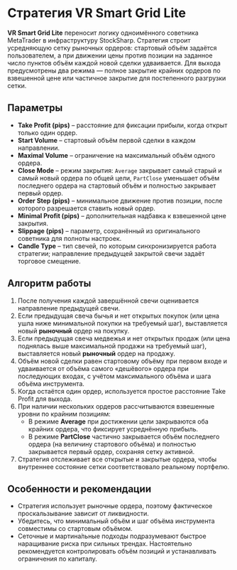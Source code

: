 # Стратегия VR Smart Grid Lite

**VR Smart Grid Lite** переносит логику одноимённого советника MetaTrader в инфраструктуру StockSharp. Стратегия строит усредняющую сетку рыночных ордеров: стартовый объём задаётся пользователем, а при движении цены против позиции на заданное число пунктов объём каждой новой сделки удваивается. Для выхода предусмотрены два режима — полное закрытие крайних ордеров по взвешенной цене или частичное закрытие для постепенного разгрузки сетки.

## Параметры
- **Take Profit (pips)** – расстояние для фиксации прибыли, когда открыт только один ордер.
- **Start Volume** – стартовый объём первой сделки в каждом направлении.
- **Maximal Volume** – ограничение на максимальный объём одного ордера.
- **Close Mode** – режим закрытия: `Average` закрывает самый старый и самый новый ордера по общей цели, `PartClose` уменьшает объём последнего ордера на стартовый объём и полностью закрывает первый ордер.
- **Order Step (pips)** – минимальное движение против позиции, после которого разрешается ставить новый ордер.
- **Minimal Profit (pips)** – дополнительная надбавка к взвешенной цене закрытия.
- **Slippage (pips)** – параметр, сохранённый из оригинального советника для полноты настроек.
- **Candle Type** – тип свечей, по которым синхронизируется работа стратегии; направление предыдущей закрытой свечи задаёт торговое смещение.

## Алгоритм работы
1. После получения каждой завершённой свечи оценивается направление предыдущей свечи.
2. Если предыдущая свеча бычья и нет открытых покупок (или цена ушла ниже минимальной покупки на требуемый шаг), выставляется новый **рыночный** ордер на покупку.
3. Если предыдущая свеча медвежья и нет открытых продаж (или цена поднялась выше максимальной продажи на требуемый шаг), выставляется новый **рыночный** ордер на продажу.
4. Объём новой сделки равен стартовому объёму при первом входе и удваивается от объёма самого «дешёвого» ордера при последующих входах, с учётом максимального объёма и шага объёма инструмента.
5. Когда остаётся один ордер, используется простое расстояние Take Profit для выхода.
6. При наличии нескольких ордеров рассчитываются взвешенные уровни по крайним позициям:
   - В режиме **Average** при достижении цели закрываются оба крайних ордера, что фиксирует усреднённую прибыль.
   - В режиме **PartClose** частично закрывается объём последнего ордера (на величину стартового объёма) и полностью закрывается первый ордер, сохраняя сетку активной.
7. Стратегия отслеживает все открытые и закрытые ордера, чтобы внутреннее состояние сетки соответствовало реальному портфелю.

## Особенности и рекомендации
- Стратегия использует рыночные ордера, поэтому фактическое проскальзывание зависит от ликвидности.
- Убедитесь, что минимальный объём и шаг объёма инструмента совместимы со стартовым объёмом.
- Сеточные и мартина́льные подходы подразумевают быстрое наращивание риска при сильных трендах. Настоятельно рекомендуется контролировать объём позиций и устанавливать ограничения по капиталу.
